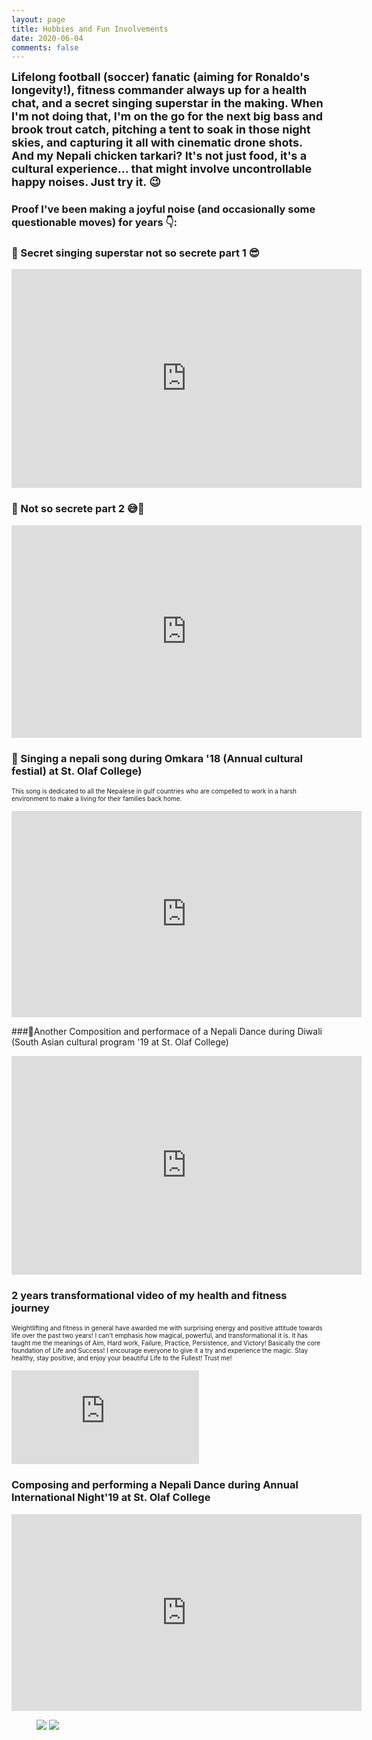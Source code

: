 ```yaml
---
layout: page
title: Hobbies and Fun Involvements
date: 2020-06-04
comments: false
---
```


<strong>
    <font size="+1"> 
        Lifelong football (soccer) fanatic (aiming for Ronaldo's longevity!), fitness commander always up for a health chat, and a secret singing superstar in the making. When I'm not doing that, I'm on the go for the next big bass and brook trout catch, pitching a tent to soak in those night skies, and capturing it all with cinematic drone shots. And my Nepali chicken tarkari? It's not just food, it's a cultural experience... that might involve uncontrollable happy noises. Just try it. 😉 
         </font>
</strong>
<br>
<h3> Proof I've been making a joyful noise (and occasionally some questionable moves) for years 👇: </h3>

### 🎵 Secret singing superstar not so secrete part 1 😎 
<iframe width="560" height="350" src="https://www.youtube.com/embed/foS8Xal3_R4" frameborder="0" allow="accelerometer; autoplay; encrypted-media; gyroscope; picture-in-picture" allowfullscreen></iframe>

### 🎵 Not so secrete part 2 😅🤭
<iframe width="560" height="340" src="https://www.youtube.com/embed/cQWGb17NxXA" frameborder="0" allow="accelerometer; autoplay; encrypted-media; gyroscope; picture-in-picture" allowfullscreen></iframe>

### 🎵 Singing a nepali song during Omkara '18 (Annual cultural festial) at St. Olaf College)
<font size = '0.7'> This song is dedicated to all the Nepalese in gulf countries who are compelled to work in a harsh environment to make a living for their families back home. </font>
<iframe width="560" height="330" src="https://www.youtube.com/embed/Sublqdi5XlU" frameborder="0" allow="accelerometer; autoplay; encrypted-media; gyroscope; picture-in-picture" allowfullscreen></iframe>


###🕺Another Composition and performace of a Nepali Dance during Diwali (South Asian cultural program '19 at St. Olaf College)
<iframe width="560" height="350" src="https://www.youtube.com/embed/RcMIt4siaKs" frameborder="0" allow="accelerometer; autoplay; encrypted-media; gyroscope; picture-in-picture" allowfullscreen></iframe>

### 2 years transformational video of my health and fitness journey
<font size = '0.5'> Weightlifting and fitness in general have awarded me with surprising energy and positive attitude towards life over the past two years! I can't emphasis how magical, powerful, and transformational it is. It has taught me the meanings of Aim, Hard work, Failure, Practice, Persistence, and Victory! Basically the core foundation of Life and Success!
I encourage everyone to give it a try and experience the magic. Stay healthy, stay positive, and enjoy your beautiful Life to the Fullest! Trust me! </font>
<iframe src="https://www.facebook.com/100000832361732/videos/2206826379355086/" scrolling="no" frameborder="0" allowTransparency="true" allowFullScreen="true"></iframe> 

### Composing and performing a Nepali Dance during Annual International Night'19 at St. Olaf College
<iframe src="https://www.facebook.com/plugins/video.php?href=https%3A%2F%2Fwww.facebook.com%2Fkshitij.gurung.56%2Fvideos%2F2159293330775058%2F&show_text=0&width=560" width="560" height="315" style="border:none;overflow:hidden" scrolling="no" frameborder="0" allowTransparency="true" allowFullScreen="true"></iframe>


<figure class="half">
	<a href="https://scontent-msp1-1.xx.fbcdn.net/v/t1.0-9/67358610_2375145822523140_6364679969716568064_o.jpg?_nc_cat=109&_nc_sid=8024bb&_nc_ohc=LuL309xI0WAAX_v3sqO&_nc_ht=scontent-msp1-1.xx&oh=e3e1704a9a90c7751d852f81cbf0af8f&oe=5F08BFDE"> <img src="https://scontent-msp1-1.xx.fbcdn.net/v/t1.0-9/67358610_2375145822523140_6364679969716568064_o.jpg?_nc_cat=109&_nc_sid=8024bb&_nc_ohc=LuL309xI0WAAX_v3sqO&_nc_ht=scontent-msp1-1.xx&oh=e3e1704a9a90c7751d852f81cbf0af8f&oe=5F08BFDE"></a>
	<a href="https://scontent-msp1-1.xx.fbcdn.net/v/t1.0-9/13507135_1087019981335737_4598956458583175717_n.jpg?_nc_cat=100&_nc_sid=110474&_nc_ohc=XnJ0L6C0lLQAX-NO-2R&_nc_ht=scontent-msp1-1.xx&oh=4d10c174d906d485af6720bdfaee08e6&oe=5F08C6DB">
    <img src="https://scontent-msp1-1.xx.fbcdn.net/v/t1.0-9/13507135_1087019981335737_4598956458583175717_n.jpg?_nc_cat=100&_nc_sid=110474&_nc_ohc=XnJ0L6C0lLQAX-NO-2R&_nc_ht=scontent-msp1-1.xx&oh=4d10c174d906d485af6720bdfaee08e6&oe=5F08C6DB"></a>
</figure>


